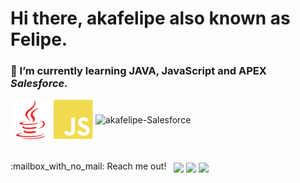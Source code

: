 # Hi there, akafelipe also known as Felipe.
### 🌱 I’m currently learning JAVA, JavaScript and APEX <i>Salesforce.</i>

<div>
  <img align="center" alt="akafelipe-Java" height="64" width="64" src="https://raw.githubusercontent.com/devicons/devicon/master/icons/java/java-plain.svg">
  <img align="center" alt="akfelipe-JS" height="64" width="64" src="https://raw.githubusercontent.com/devicons/devicon/master/icons/javascript/javascript-plain.svg">
  <img align="center" alt="akafelipe-Salesforce" src="https://c1.sfdcstatic.com/content/dam/sfdc-docs/www/logos/logo-salesforce.svg">
</div>

 
<div>
  <br><br>
  :mailbox_with_no_mail: Reach me out!&nbsp;&nbsp;  
  <a href="mailto:sqr.felipe@gmail.com"><img align="center" src="https://img.shields.io/badge/GMAIL-red"></a>
  <a href="https://www.linkedin.com/in/felipesiqueirasilva" target="_blank"><img align="center" src="https://img.shields.io/badge/LINKEDIN-blue"></a>  
  <a href="https://www.salesforce.com/trailblazer/akafelipe" target="_blank"><img align="center" src="https://img.shields.io/badge/TRAILHEAD-orange"></a>  
</div>


